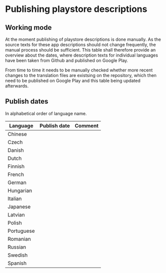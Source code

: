 # Publishing playstore descriptions

## Working mode

At the moment publishing of playstore descriptions is done manually. As the source texts for these app descriptions should not change frequently, the manual process should be sufficient.
This table shall therefore provide an overview about the dates, where description texts for individual languages have been 
taken from Github and published on Google Play. 

From time to time it needs to be manually checked whether more recent changes to the translation files are existsing on the 
repository, which then need to be published on Google Play and this table being updated afterwards.

## Publish dates

In alphabetical order of language name.

Language | Publish date | Comment 
---|---|---
Chinese | |
Czech | |
Danish | |
Dutch | |
Finnish | |
French | |
German | |
Hungarian | |
Italian | |
Japanese | |
Latvian | |
Polish | |
Portuguese | |
Romanian | |
Russian | |
Swedish | |
Spanish | |

